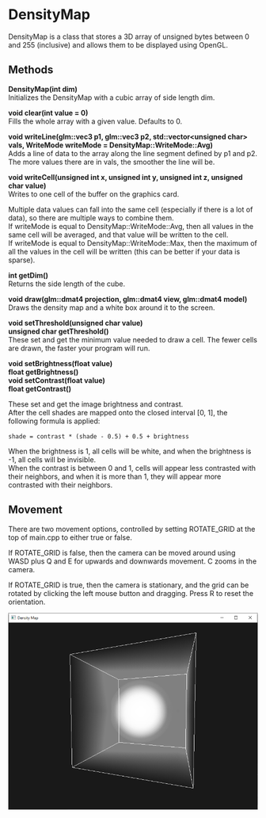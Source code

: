 # DensityMap

DensityMap is a class that stores a 3D array of unsigned bytes between 0 and 255 (inclusive) and allows them to be displayed using OpenGL.

## Methods

<b>DensityMap(int dim)</b>  
Initializes the DensityMap with a cubic array of side length dim.

<b>void clear(int value = 0)</b>  
Fills the whole array with a given value. Defaults to 0.

<b>void writeLine(glm::vec3 p1, glm::vec3 p2, std::vector&lt;unsigned char&gt; vals, WriteMode writeMode = DensityMap::WriteMode::Avg)</b>  
Adds a line of data to the array along the line segment defined by p1 and p2.
The more values there are in vals, the smoother the line will be.

<b>void writeCell(unsigned int x, unsigned int y, unsigned int z, unsigned char value)</b>  
Writes to one cell of the buffer on the graphics card.

Multiple data values can fall into the same cell (especially if there is a lot of data), so there are multiple ways to combine them.  
If writeMode is equal to DensityMap::WriteMode::Avg, then all values in the same cell will be averaged, and that value will be written to the cell.  
If writeMode is equal to DensityMap::WriteMode::Max, then the maximum of all the values in the cell will be written (this can be better if your data is sparse).

<b>int getDim()</b>  
Returns the side length of the cube.

<b>void draw(glm::dmat4 projection, glm::dmat4 view, glm::dmat4 model)</b>  
Draws the density map and a white box around it to the screen.

<b>void setThreshold(unsigned char value)</b>  
<b>unsigned char getThreshold()</b>  
These set and get the minimum value needed to draw a cell. The fewer cells are drawn, the faster your program will run.

<b>void setBrightness(float value)</b>  
<b>float getBrightness()</b>  
<b>void setContrast(float value)</b>  
<b>float getContrast()</b>  

These set and get the image brightness and contrast.  
After the cell shades are mapped onto the closed interval [0, 1], the following formula is applied:

```
shade = contrast * (shade - 0.5) + 0.5 + brightness
```

When the brightness is 1, all cells will be white, and when the brightness is -1, all cells will be invisible.  
When the contrast is between 0 and 1, cells will appear less contrasted with their neighbors, and when it is more than 1, they will appear more contrasted with their neighbors.

## Movement

There are two movement options, controlled by setting ROTATE_GRID at the top of main.cpp to either true or false.  

If ROTATE_GRID is false, then the camera can be moved around using WASD plus Q and E for upwards and downwards movement. C zooms in the camera.  

If ROTATE_GRID is true, then the camera is stationary, and the grid can be rotated by clicking the left mouse button and dragging. Press R to reset the orientation.  

![The image is in the images folder](https://github.com/ethanlipson/DensityMap/raw/master/images/sphere.png "Sphere demo")
